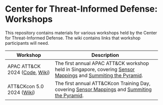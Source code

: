 # Center for Threat-Informed Defense: Workshops

This repository contains materials for various workshops held by the Center for
Threat-Informed Defense. The wiki contains links that workshop participants will need.

| Workshop                                                                       | Description                                                                                                                                                                                                                                                                    |
| ------------------------------------------------------------------------------ | ------------------------------------------------------------------------------------------------------------------------------------------------------------------------------------------------------------------------------------------------------------------------------ |
| APAC ATT&CK 2024 ([Code](./apac-attack-2024/), [Wiki](APAC-ATT&CK-–-Apr-2024)) | The first annual APAC ATT&CK workshop held in Singapore, covering [Sensor Mappings](https://center-for-threat-informed-defense.github.io/sensor-mappings-to-attack/) and [Summiting the Pyramid](https://center-for-threat-informed-defense.github.io/summiting-the-pyramid/). |
| ATT&CKcon 5.0 2024 ([Wiki](https://github.com/center-for-threat-informed-defense/workshop/wiki/ATT&CKcon-5.0-Oct-2024)) | The first annual ATT&CKcon Training Day, covering [Sensor Mappings](https://center-for-threat-informed-defense.github.io/sensor-mappings-to-attack/) and [Summiting the Pyramid](https://center-for-threat-informed-defense.github.io/summiting-the-pyramid/). |
